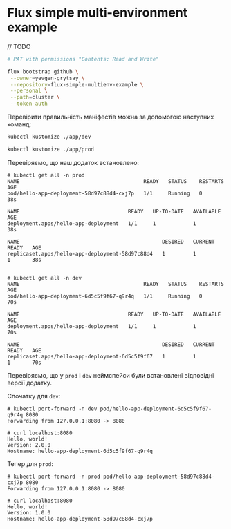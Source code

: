 # Flux simple multi-environment example

// TODO

```sh
# PAT with permissions "Contents: Read and Write"

flux bootstrap github \
 --owner=yevgen-grytsay \
 --repository=flux-simple-multienv-example \
 --personal \
 --path=cluster \
 --token-auth
```

Перевірити правильність маніфестів можна за допомогою наступних команд:

```sh
kubectl kustomize ./app/dev

kubectl kustomize ./app/prod
```

Перевіряємо, що наш додаток встановлено:

```
# kubectl get all -n prod
NAME                                        READY   STATUS    RESTARTS   AGE
pod/hello-app-deployment-58d97c88d4-cxj7p   1/1     Running   0          38s

NAME                                   READY   UP-TO-DATE   AVAILABLE   AGE
deployment.apps/hello-app-deployment   1/1     1            1           38s

NAME                                              DESIRED   CURRENT   READY   AGE
replicaset.apps/hello-app-deployment-58d97c88d4   1         1         1       38s


# kubectl get all -n dev
NAME                                        READY   STATUS    RESTARTS   AGE
pod/hello-app-deployment-6d5c5f9f67-q9r4q   1/1     Running   0          70s

NAME                                   READY   UP-TO-DATE   AVAILABLE   AGE
deployment.apps/hello-app-deployment   1/1     1            1           70s

NAME                                              DESIRED   CURRENT   READY   AGE
replicaset.apps/hello-app-deployment-6d5c5f9f67   1         1         1       70s
```

Перевіряємо, що у `prod` і `dev` неймспейси були встановлені відповідні версії додатку.

Спочатку для `dev`:

```
# kubectl port-forward -n dev pod/hello-app-deployment-6d5c5f9f67-q9r4q 8080
Forwarding from 127.0.0.1:8080 -> 8080

# curl localhost:8080
Hello, world!
Version: 2.0.0
Hostname: hello-app-deployment-6d5c5f9f67-q9r4q
```

Тепер для `prod`:

```
# kubectl port-forward -n prod pod/hello-app-deployment-58d97c88d4-cxj7p 8080
Forwarding from 127.0.0.1:8080 -> 8080

# curl localhost:8080
Hello, world!
Version: 1.0.0
Hostname: hello-app-deployment-58d97c88d4-cxj7p
```

